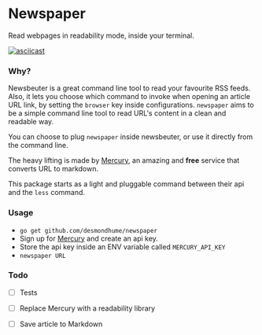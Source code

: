 # Newspaper

Read webpages in readability mode, inside your terminal.

[![asciicast](https://asciinema.org/a/128518.png)](https://asciinema.org/a/128518)

### Why?
Newsbeuter is a great command line tool to read your favourite RSS feeds.
Also, it lets you choose which command to invoke when opening an article URL link, by setting the `browser` key inside configurations.
`newspaper` aims to be a simple command line tool to read URL's content in a clean and readable way.

You can choose to plug `newspaper` inside newsbeuter, or use it directly from the command line.

The heavy lifting is made by [Mercury](https://mercury.postlight.com/web-parser/), an amazing and **free** service that converts URL to markdown.

This package starts as a light and pluggable command between their api and the `less` command.

### Usage

- `go get github.com/desmondhume/newspaper`
- Sign up for [Mercury](https://mercury.postlight.com/) and create an api key.
- Store the api key inside an ENV variable called `MERCURY_API_KEY`
- `newspaper URL`


### Todo

- [ ] Tests
- [ ] Replace Mercury with a readability library
- [ ] Save article to Markdown

